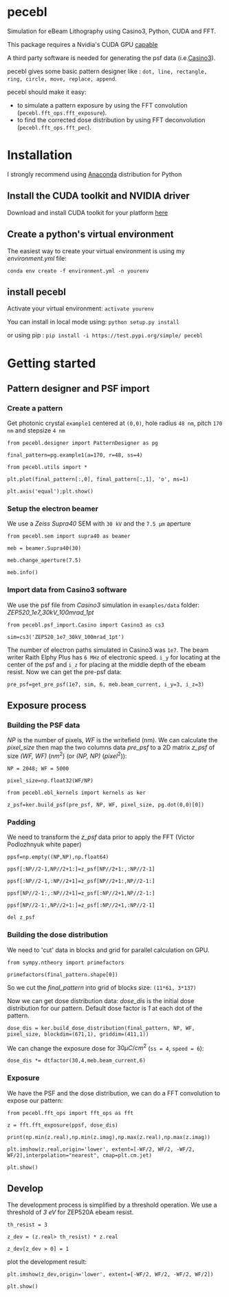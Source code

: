 # pecebl
Simulation for eBeam Lithography using Casino3, Python, CUDA and FFT.

This package requires a Nvidia's CUDA GPU [capable](https://developer.nvidia.com/cuda-gpus)

A third party software is needed for generating the psf data (i.e.[Casino3](http://www.gel.usherbrooke.ca/casino/)).

pecebl gives some basic pattern designer like : `dot, line, rectangle, ring, circle, move, replace, append`.

pecebl should make it easy:
 - to simulate a pattern exposure by using the FFT convolution (`pecebl.fft_ops.fft_exposure`).
 - to find the corrected dose distribution by using FFT deconvolution (`pecebl.fft_ops.fft_pec`).

# Installation
I  strongly recommend using [Anaconda](https://www.anaconda.com/distribution/?gclid=EAIaIQobChMIiaS9soHO5gIVSsDeCh3Lpwh7EAAYASAAEgKWKPD_BwE) distribution for Python
## Install the CUDA toolkit and NVIDIA driver
Download and install CUDA toolkit for your platform [here](https://developer.nvidia.com/cuda-downloads)
## Create a python's virtual environment
The easiest way to create your virtual environment is using my *environment.yml* file:

`conda env create -f environment.yml -n yourenv`
## install pecebl
Activate your virtual environment: `activate yourenv`

You can install in local mode using: `python setup.py install`

or using pip : `pip install -i https://test.pypi.org/simple/ pecebl`

# Getting started
## Pattern designer and PSF import
### Create a pattern
Get photonic crystal `example1` centered at `(0,0)`, hole radius `48 nm`, pitch `170 nm` and stepsize `4 nm`

`from pecebl.designer import PatternDesigner as pg`

`final_pattern=pg.example1(a=170, r=48, ss=4)`

`from pecebl.utils import *`

`plt.plot(final_pattern[:,0], final_pattern[:,1], 'o', ms=1)`

`plt.axis('equal');plt.show()`

### Setup the electron beamer
We use a *Zeiss Supra40* SEM with `30 kV` and the `7.5 µm` aperture

`from pecebl.sem import supra40 as beamer`

`meb = beamer.Supra40(30)`

`meb.change_aperture(7.5)`

`meb.info()`

### Import data from Casino3 software
We use the psf file from *Casino3* simulation in `examples/data` folder: *ZEP520_1e7_30kV_100mrad_1pt*

`from pecebl.psf_import.Casino import Casino3 as cs3`

`sim=cs3('ZEP520_1e7_30kV_100mrad_1pt')`

The number of electron paths simulated in Casino3 was `1e7`.
The beam writer Raith Elphy Plus has `6 MHz` of electronic speed.
`i_y` for locating at the center of the psf and `i_z` for placing at the middle depth of the ebeam resist.
Now we can get the pre-psf data:

`pre_psf=get_pre_psf(1e7, sim, 6, meb.beam_current, i_y=3, i_z=3)`

## Exposure process
### Building the PSF data
*NP* is the number of pixels, *WF* is the writefield (nm). We can calculate the *pixel_size* then map the two columns data *pre_psf* to a 2D matrix *z_psf* of size *(WF, WF)* $(nm^2)$ (or *(NP, NP)* $(pixel^2)$):

`NP = 2048; WF = 5000`

`pixel_size=np.float32(WF/NP)`

`from pecebl.ebl_kernels import kernels as ker`

`z_psf=ker.build_psf(pre_psf, NP, WF, pixel_size, pg.dot(0,0)[0])`

### Padding
We need to transform the *z_psf* data prior to apply the FFT (Victor Podlozhnyuk white paper)

`ppsf=np.empty((NP,NP),np.float64)`

`ppsf[:NP//2-1,NP//2+1:]=z_psf[NP//2+1:,:NP//2-1]`

`ppsf[:NP//2-1,:NP//2+1]=z_psf[NP//2+1:,NP//2-1:]`

`ppsf[NP//2-1:,:NP//2+1]=z_psf[:NP//2+1,NP//2-1:]`

`ppsf[NP//2-1:,NP//2+1:]=z_psf[:NP//2+1,:NP//2-1]`

`del z_psf`

### Building the dose distribution
We need to 'cut' data in blocks and grid for parallel calculation on GPU.

`from sympy.ntheory import primefactors`

`primefactors(final_pattern.shape[0])`

So we cut the *final_pattern* into grid of blocks size: `(11*61, 3*137)`

Now we can get dose distribution data: *dose_dis* is the initial dose distribution for our pattern. Default dose factor is *1* at each dot of the pattern.

`dose_dis = ker.build_dose_distribution(final_pattern, NP, WF, pixel_size, blockdim=(671,1), griddim=(411,1))`

We can change the exposure dose for $30\mu C/cm^2$ (`ss = 4`, `speed = 6`):

`dose_dis *= dtfactor(30,4,meb.beam_current,6)`

### Exposure
We have the PSF and the dose distribution, we can do a FFT convolution to expose our pattern:

`from pecebl.fft_ops import fft_ops as fft`

`z = fft.fft_exposure(ppsf, dose_dis)`

`print(np.min(z.real),np.min(z.imag),np.max(z.real),np.max(z.imag))`

`plt.imshow(z.real,origin='lower', extent=[-WF/2, WF/2, -WF/2, WF/2],interpolation="nearest", cmap=plt.cm.jet)`

`plt.show()`

## Develop
The development process is simplified by a threshold operation. We use a threshold of *3 eV* for ZEP520A ebeam resist.

`th_resist = 3`

`z_dev = (z.real> th_resist) * z.real`

`z_dev[z_dev > 0] = 1`

plot the development result:

`plt.imshow(z_dev,origin='lower', extent=[-WF/2, WF/2, -WF/2, WF/2])`

`plt.show()`
